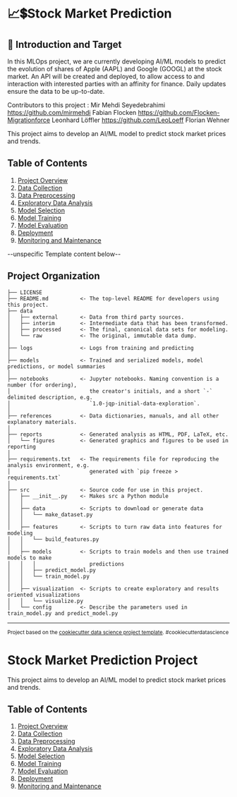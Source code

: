 # 📈💲Stock Market Prediction

## 🧺 Introduction and Target

In this MLOps project, we are currently developing AI/ML models to predict the evolution of shares of Apple (AAPL) and Google (GOOGL) at the stock market.
An API will be created and deployed, to allow access to and interaction with interested parties with an affinity for finance. Daily updates ensure the data to be up-to-date.

Contributors to this project :
Mir Mehdi Seyedebrahimi https://github.com/mirmehdi
Fabian Flocken https://github.com/Flocken-Migrationforce
Leonhard Löffler https://github.com/LeoLoeff
Florian Wehner


This project aims to develop an AI/ML model to predict stock market prices and trends.

## Table of Contents
1. [Project Overview](reports/project_overview.md)
2. [Data Collection](reports/data_collection.md)
3. [Data Preprocessing](reports/data_preprocessing.md)
4. [Exploratory Data Analysis](notebooks/eda.ipynb)
5. [Model Selection](reports/model_selection.md)
6. [Model Training](reports/model_training.md)
7. [Model Evaluation](reports/model_evaluation.md)
8. [Deployment](reports/deployment.md)
9. [Monitoring and Maintenance](reports/monitoring_and_maintenance.md)



--unspecific Template content below--

Project Organization
------------

    ├── LICENSE
    ├── README.md          <- The top-level README for developers using this project.
    ├── data
    │   ├── external       <- Data from third party sources.
    │   ├── interim        <- Intermediate data that has been transformed.
    │   ├── processed      <- The final, canonical data sets for modeling.
    │   └── raw            <- The original, immutable data dump.
    │
    ├── logs               <- Logs from training and predicting
    │
    ├── models             <- Trained and serialized models, model predictions, or model summaries
    │
    ├── notebooks          <- Jupyter notebooks. Naming convention is a number (for ordering),
    │                         the creator's initials, and a short `-` delimited description, e.g.
    │                         `1.0-jqp-initial-data-exploration`.
    │
    ├── references         <- Data dictionaries, manuals, and all other explanatory materials.
    │
    ├── reports            <- Generated analysis as HTML, PDF, LaTeX, etc.
    │   └── figures        <- Generated graphics and figures to be used in reporting
    │
    ├── requirements.txt   <- The requirements file for reproducing the analysis environment, e.g.
    │                         generated with `pip freeze > requirements.txt`
    │
    ├── src                <- Source code for use in this project.
    │   ├── __init__.py    <- Makes src a Python module
    │   │
    │   ├── data           <- Scripts to download or generate data
    │   │   └── make_dataset.py
    │   │
    │   ├── features       <- Scripts to turn raw data into features for modeling
    │   │   └── build_features.py
    │   │
    │   ├── models         <- Scripts to train models and then use trained models to make
    │   │   │                 predictions
    │   │   ├── predict_model.py
    │   │   └── train_model.py
    │   │
    │   ├── visualization  <- Scripts to create exploratory and results oriented visualizations
    │   │   └── visualize.py
    │   └── config         <- Describe the parameters used in train_model.py and predict_model.py

--------

<p><small>Project based on the <a target="_blank" href="https://drivendata.github.io/cookiecutter-data-science/">cookiecutter data science project template</a>. #cookiecutterdatascience</small></p>


# Stock Market Prediction Project

This project aims to develop an AI/ML model to predict stock market prices and trends.

## Table of Contents
1. [Project Overview](reports/project_overview.md)
2. [Data Collection](reports/data_collection.md)
3. [Data Preprocessing](reports/data_preprocessing.md)
4. [Exploratory Data Analysis](notebooks/eda.ipynb)
5. [Model Selection](reports/model_selection.md)
6. [Model Training](reports/model_training.md)
7. [Model Evaluation](reports/model_evaluation.md)
8. [Deployment](reports/deployment.md)
9. [Monitoring and Maintenance](reports/monitoring_and_maintenance.md)


